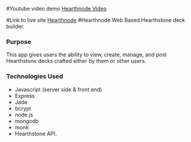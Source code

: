 #Youtube video demo
[Hearthnode Video](https://www.youtube.com/watch?v=GzXFERToDVI&feature=youtu.be)

#Link to live site
[Hearthnode](https://limitless-beach-7571.herokuapp.com/)
#Hearthnode
Web Based Hearthstone deck builder.

### Purpose
This app gives users the ability to view, create, manage, and post Hearthstone decks crafted either by them or other users.

### Technologies Used
- Javascript (server side & front end)
- Express
- Jade
- bcrypt
- node.js
- mongodb
- monk
- Hearthstone API.
